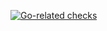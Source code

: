 
[![Go-related checks](https://github.com/weizhouBlue/github-action-test/actions/workflows/golangci-lint.yaml/badge.svg)](https://github.com/weizhouBlue/github-action-test/actions/workflows/golangci-lint.yaml)


